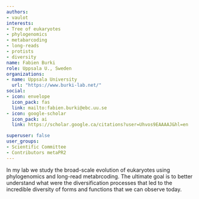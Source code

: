```yaml
---
authors:
- vaulot
interests:
- Tree of eukaryotes
- phylogenomics
- metabarcoding
- long-reads
- protists
- diversity
name: Fabien Burki
role: Uppsala U., Sweden
organizations:
- name: Uppsala University
  url: "https://www.burki-lab.net/"
social:
- icon: envelope
  icon_pack: fas
  link: mailto:fabien.burki@ebc.uu.se
- icon: google-scholar
  icon_pack: ai
  link: https://scholar.google.ca/citations?user=Uhvos9EAAAAJ&hl=en

superuser: false
user_groups:
- Scientific Committee
- Contributors metaPR2
---
```

In my lab we study the broad-scale evolution of eukaryotes using phylogenomics and long-read metabrcoding. The ultimate goal is to better understand what were the diversification processes that led to the incredible diversity of forms and functions that we can observe today.
